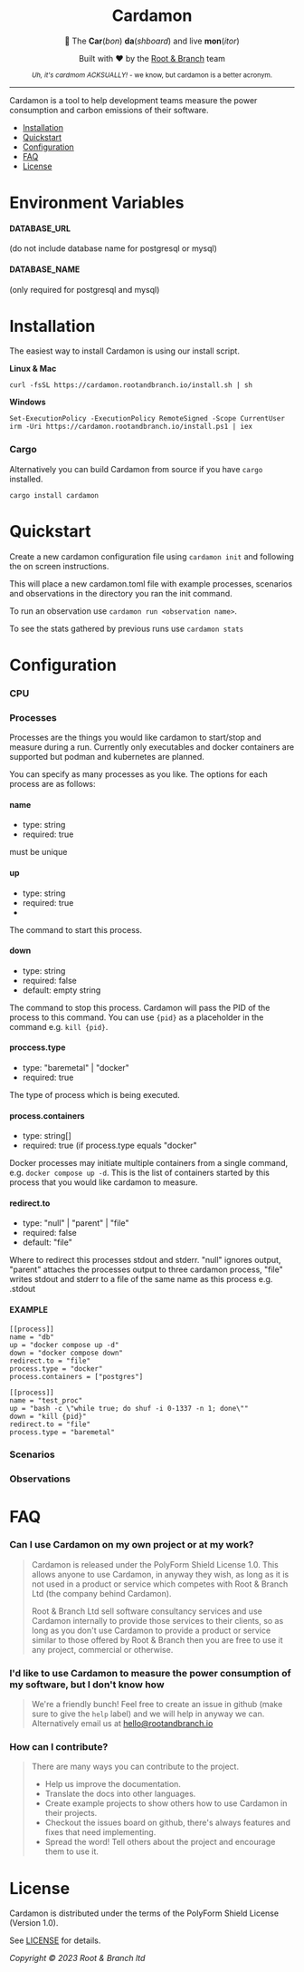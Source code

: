 <div align="center" markdown="1">
  <h1>Cardamon</h1>
  <p>🌱 The <b>Car</b>(<i>bon</i>) <b>da</b>(<i>shboard</i>) and live <b>mon</b>(<i>itor</i>)</p>
  <p>Built with ❤️ by the <a href="https://rootandbranch.io">Root & Branch</a> team</p>
  <small>
    <i>Uh, it's cardmom ACKSUALLY!</i> - we know, but cardamon is a better acronym.
  </small>
</div>

---

Cardamon is a tool to help development teams measure the power consumption and carbon emissions of their software.

- [Installation](#installation)
- [Quickstart](#quickstart)
- [Configuration](#configuration)
- [FAQ](#faq)
- [License](#license)

# Environment Variables

#### DATABASE_URL 
(do not include database name for postgresql or mysql)

#### DATABASE_NAME 
(only required for postgresql and mysql)

# Installation

The easiest way to install Cardamon is using our install script.

**Linux & Mac**

`curl -fsSL https://cardamon.rootandbranch.io/install.sh | sh`

**Windows**

```
Set-ExecutionPolicy -ExecutionPolicy RemoteSigned -Scope CurrentUser
irm -Uri https://cardamon.rootandbranch.io/install.ps1 | iex
```

### Cargo

Alternatively you can build Cardamon from source if you have `cargo` installed.

`cargo install cardamon`

# Quickstart

Create a new cardamon configuration file using `cardamon init` and following the on screen instructions.

This will place a new cardamon.toml file with example processes, scenarios and observations in the directory you ran the init command. 

To run an observation use `cardamon run <observation name>`.

To see the stats gathered by previous runs use `cardamon stats`

# Configuration

### CPU

### Processes

Processes are the things you would like cardamon to start/stop and measure during a run. Currently only executables and docker containers are supported but podman and kubernetes are planned.

You can specify as many processes as you like. The options for each process are as follows: 

#### name
- type: string
- required: true
     
must be unique

#### up
- type: string
- required: true
- 
The command to start this process.

#### down
- type: string
- required: false
- default: empty string

The command to stop this process. Cardamon will pass the PID of the process to this command. You can
use `{pid}` as a placeholder in the command e.g. `kill {pid}`.

#### proccess.type
- type: "baremetal" | "docker"
- required: true

The type of process which is being executed.

#### process.containers
- type: string[]
- required: true (if process.type equals "docker"

Docker processes may initiate multiple containers from a single command, e.g. `docker compose up -d`. This is the list of containers started by this process that you would like cardamon to measure.

#### redirect.to
- type: "null" | "parent" | "file"
- required: false
- default: "file"

Where to redirect this processes stdout and stderr. "null" ignores output, "parent" attaches the processes output to three cardamon process, "file"
writes stdout and stderr to a file of the same name as this process e.g. <process name>.stdout

#### EXAMPLE
```
[[process]]
name = "db"
up = "docker compose up -d"
down = "docker compose down"
redirect.to = "file"
process.type = "docker"
process.containers = ["postgres"]

[[process]]
name = "test_proc"
up = "bash -c \"while true; do shuf -i 0-1337 -n 1; done\""
down = "kill {pid}"
redirect.to = "file"
process.type = "baremetal"
```

### Scenarios

### Observations

# FAQ

### Can I use Cardamon on my own project or at my work?

> Cardamon is released under the PolyForm Shield License 1.0. This allows anyone to use Cardamon, in anyway they wish, as long as it is not used in a product or service which competes with Root & Branch Ltd (the company behind Cardamon).
>
> Root & Branch Ltd sell software consultancy services and use Cardamon internally to provide those services to their clients, so as long as you don't use Cardamon to provide a product or service similar to those offered by Root & Branch then you are free to use it any project, commercial or otherwise.

### I'd like to use Cardamon to measure the power consumption of my software, but I don't know how

> We're a friendly bunch! Feel free to create an issue in github (make sure to give the `help` label) and we will help in anyway we can. Alternatively email us at <hello@rootandbranch.io>

### How can I contribute?

> There are many ways you can contribute to the project.
>
> - Help us improve the documentation.
> - Translate the docs into other languages.
> - Create example projects to show others how to use Cardamon in their projects.
> - Checkout the issues board on github, there's always features and fixes that need implementing.
> - Spread the word! Tell others about the project and encourage them to use it.

# License

Cardamon is distributed under the terms of the PolyForm Shield License (Version 1.0).

See [LICENSE](https://www.mozilla.org/en-US/MPL/2.0) for details.

_Copyright © 2023 Root & Branch ltd_
